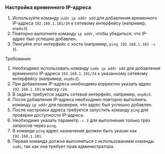 
### Настройка временного IP-адреса

1. Используйте команду `sudo ip addr add` для добавления временного IP-адреса `192.168.1.101/24` к сетевому интерфейсу (например, `enp0s3`).
2. Повторно выполните команду `ip addr`, чтобы убедиться, что IP-адрес был успешно добавлен.
3. Пингуйте этот интерфейс с хоста (например, `ping 192.168.1.101 -c 3`).

Требования:
1. Необходимо использовать команду `sudo ip addr add` для добавления временного IP-адреса `192.168.1.101/24` к указанному сетевому интерфейсу (например, `enp0s3`).
2. При добавлении IP-адреса необходимо корректно указать адрес `192.168.1.101` и маску `/24`.
3. В задаче требуется задать сетевой интерфейс, например, `enp0s3`.
4. После добавления IP-адреса необходимо повторно выполнить команду `ip addr` для проверки, что адрес был успешно добавлен.
5. После настройки адреса требуется запустить команду `ping` для проверки доступности IP-адреса.
6. Необходимо указать параметр `-c 3` для выполнения только трёх запросов через `ping`.
7. В команде `ping` адрес назначения должен быть указан как `192.168.1.101`.
8. Первая команда должна выполняться с использованием команды `sudo`, так как она требует прав администратора.